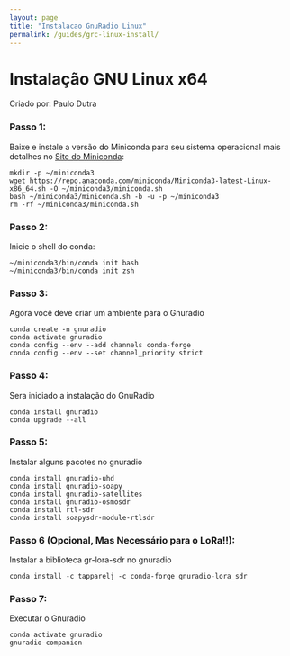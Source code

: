 ```yaml
---
layout: page
title: "Instalacao GnuRadio Linux"
permalink: /guides/grc-linux-install/
---
```


# Instalação GNU Linux x64 
Criado por: Paulo Dutra

### Passo 1:

Baixe e instale a versão do Miniconda para seu sistema operacional mais detalhes no [Site do Miniconda](https://docs.conda.io/projects/miniconda/en/latest/index.html):
```
mkdir -p ~/miniconda3
wget https://repo.anaconda.com/miniconda/Miniconda3-latest-Linux-x86_64.sh -O ~/miniconda3/miniconda.sh
bash ~/miniconda3/miniconda.sh -b -u -p ~/miniconda3
rm -rf ~/miniconda3/miniconda.sh
```

### Passo 2:

Inicie o shell do conda:
```
~/miniconda3/bin/conda init bash
~/miniconda3/bin/conda init zsh
```

### Passo 3:

Agora você deve criar um ambiente para o Gnuradio
```
conda create -n gnuradio
conda activate gnuradio
conda config --env --add channels conda-forge
conda config --env --set channel_priority strict
```

### Passo 4:

Sera iniciado a instalação do GnuRadio
```
conda install gnuradio
conda upgrade --all
```

### Passo 5:

Instalar alguns pacotes no gnuradio
```
conda install gnuradio-uhd
conda install gnuradio-soapy
conda install gnuradio-satellites
conda install gnuradio-osmosdr
conda install rtl-sdr
conda install soapysdr-module-rtlsdr
```

### Passo 6 (Opcional, Mas Necessário para o LoRa!!):

Instalar a biblioteca gr-lora-sdr no gnuradio
```
conda install -c tapparelj -c conda-forge gnuradio-lora_sdr
```
### Passo 7:

Executar o Gnuradio
```
conda activate gnuradio
gnuradio-companion
```
